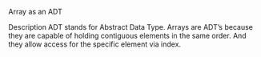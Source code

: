 Array as an ADT

Description
ADT stands for Abstract Data Type.
Arrays are ADT’s because they are capable of holding contiguous elements in the same order. And they allow access for the specific element via index.


